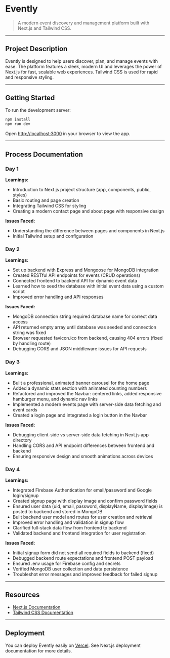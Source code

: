 
# Evently

>A modern event discovery and management platform built with Next.js and Tailwind CSS.

---

## Project Description

Evently is designed to help users discover, plan, and manage events with ease. The platform features a sleek, modern UI and leverages the power of Next.js for fast, scalable web experiences. Tailwind CSS is used for rapid and responsive styling.

---

## Getting Started

To run the development server:

```bash
npm install
npm run dev
```

Open [http://localhost:3000](http://localhost:3000) in your browser to view the app.

---

## Process Documentation

### Day 1
**Learnings:**
- Introduction to Next.js project structure (app, components, public, styles)
- Basic routing and page creation
- Integrating Tailwind CSS for styling
- Creating a modern contact page and about page with responsive design

**Issues Faced:**
- Understanding the difference between pages and components in Next.js
- Initial Tailwind setup and configuration



### Day 2
**Learnings:**
- Set up backend with Express and Mongoose for MongoDB integration
- Created RESTful API endpoints for events (CRUD operations)
- Connected frontend to backend API for dynamic event data
- Learned how to seed the database with initial event data using a custom script
- Improved error handling and API responses

**Issues Faced:**
- MongoDB connection string required database name for correct data access
- API returned empty array until database was seeded and connection string was fixed
- Browser requested favicon.ico from backend, causing 404 errors (fixed by handling route)
- Debugging CORS and JSON middleware issues for API requests


### Day 3
**Learnings:**
- Built a professional, animated banner carousel for the home page
- Added a dynamic stats section with animated counting numbers
- Refactored and improved the Navbar: centered links, added responsive hamburger menu, and dynamic nav links
- Implemented a modern events page with server-side data fetching and event cards
- Created a login page and integrated a login button in the Navbar

**Issues Faced:**
- Debugging client-side vs server-side data fetching in Next.js app directory
- Handling CORS and API endpoint differences between frontend and backend
- Ensuring responsive design and smooth animations across devices

### Day 4
**Learnings:**
- Integrated Firebase Authentication for email/password and Google login/signup
- Created signup page with display image and confirm password fields
- Ensured user data (uid, email, password, displayName, displayImage) is posted to backend and stored in MongoDB
- Built backend user model and routes for user creation and retrieval
- Improved error handling and validation in signup flow
- Clarified full-stack data flow from frontend to backend
- Validated backend and frontend integration for user registration

**Issues Faced:**
- Initial signup form did not send all required fields to backend (fixed)
- Debugged backend route expectations and frontend POST payload
- Ensured .env usage for Firebase config and secrets
- Verified MongoDB user collection and data persistence
- Troubleshot error messages and improved feedback for failed signup

---

## Resources

- [Next.js Documentation](https://nextjs.org/docs)
- [Tailwind CSS Documentation](https://tailwindcss.com/docs)

---

## Deployment

You can deploy Evently easily on [Vercel](https://vercel.com/). See Next.js deployment documentation for more details.
